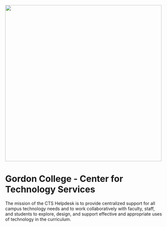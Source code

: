 <img src='https://user-images.githubusercontent.com/43764277/171280732-dd0beaab-8c07-4a39-8b31-da94a1b79f15.jpg' width='500px'></img>
# Gordon College - Center for Technology Services
The mission of the CTS Helpdesk is to provide centralized support for all campus technology needs and to work collaboratively with faculty, staff, and students to explore, design, and support effective and appropriate uses of technology in the curriculum.
